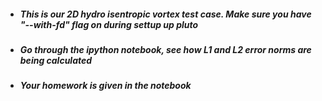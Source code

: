 - ##### This is our 2D hydro isentropic vortex test case. Make sure you have "--with-fd" flag on during settup up pluto 
- ##### Go through the ipython notebook, see how L1 and L2 error norms are being calculated
- ##### Your homework is given in the notebook
